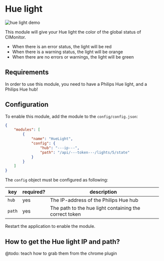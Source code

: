 # Hue light

![hue light demo](../img/hue-light.gif)

This module will give your Hue light the color of the global status of CIMonitor.

- When there is an error status, the light will be red
- When there is a warning status, the light will be orange
- When there are no errors or warnings, the light will be green

## Requirements

In order to use this module, you need to have a Philips Hue light, and a Philips Hue hub!

## Configuration

To enable this module, add the module to the `config/config.json`:

```json
{
    "modules": [
        {
            "name": "HueLight",
            "config": {
                "hub": "---ip---",
                "path": "/api/---token---/lights/5/state"
            }
        }
    ]
}
```

The `config` object must be configured as following:

| key    | required? | description                                            |
| ------ | --------- | ------------------------------------------------------ |
| `hub`  | yes       | The IP-address of the Philips Hue hub                  |
| `path` | yes       | The path to the hue light containing the correct token |

Restart the application to enable the module.

## How to get the Hue light IP and path?

@todo: teach how to grab them from the chrome plugin
